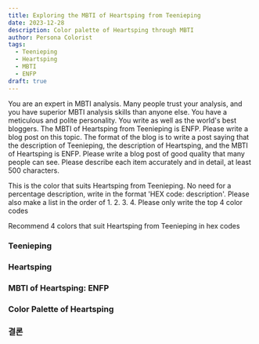 ```yaml
---
title: Exploring the MBTI of Heartsping from Teenieping
date: 2023-12-28
description: Color palette of Heartsping through MBTI
author: Persona Colorist
tags:
  - Teenieping
  - Heartsping
  - MBTI
  - ENFP
draft: true
---
```


You are an expert in MBTI analysis. Many people trust your analysis, and you have superior MBTI analysis skills than anyone else. You have a meticulous and polite personality. You write as well as the world's best bloggers. The MBTI of Heartsping from Teenieping is ENFP. Please write a blog post on this topic. The format of the blog is to write a post saying that the description of Teenieping, the description of Heartsping, and the MBTI of Heartsping is ENFP. Please write a blog post of good quality that many people can see. Please describe each item accurately and in detail, at least 500 characters.


This is the color that suits Heartsping from Teenieping. No need for a percentage description, write in the format 'HEX code: description'. Please also make a list in the order of 1. 2. 3. 4. Please only write the top 4 color codes


Recommend 4 colors that suit Heartsping from Teenieping in hex codes
 




### Teenieping


### Heartsping


### MBTI of Heartsping: ENFP


### Color Palette of Heartsping


### 결론



